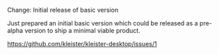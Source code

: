 Change: Initial release of basic version

Just prepared an initial basic version which could be released as a pre-alpha
version to ship a minimal viable product.

https://github.com/kleister/kleister-desktop/issues/1

